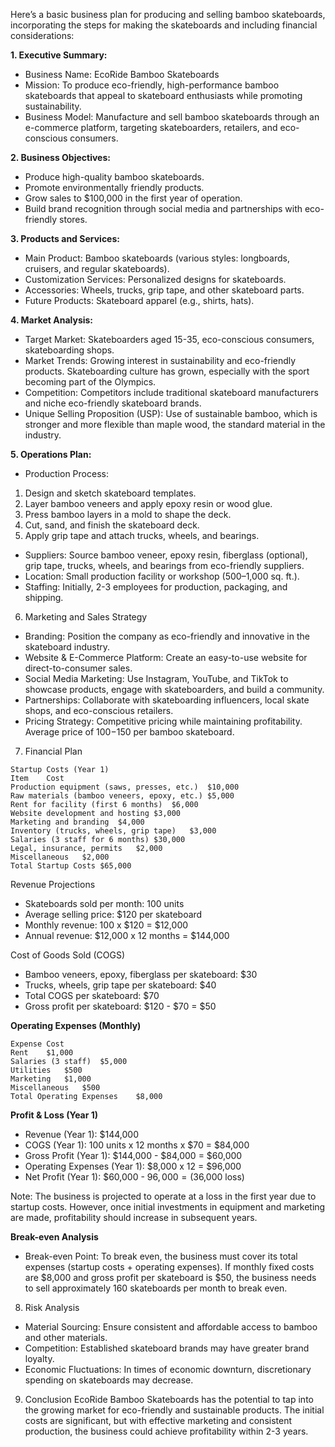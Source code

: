 


Here’s a basic business plan for producing and selling bamboo skateboards, incorporating the steps for making the skateboards and including financial considerations:

**1. Executive Summary:**
- Business Name: EcoRide Bamboo Skateboards
- Mission: To produce eco-friendly, high-performance bamboo skateboards that appeal to skateboard enthusiasts while promoting sustainability.
- Business Model: Manufacture and sell bamboo skateboards through an e-commerce platform, targeting skateboarders, retailers, and eco-conscious consumers.

**2. Business Objectives:**
- Produce high-quality bamboo skateboards.
- Promote environmentally friendly products.
- Grow sales to $100,000 in the first year of operation.
- Build brand recognition through social media and partnerships with eco-friendly stores.

**3. Products and Services:**
- Main Product: Bamboo skateboards (various styles: longboards, cruisers, and regular skateboards).
- Customization Services: Personalized designs for skateboards.
- Accessories: Wheels, trucks, grip tape, and other skateboard parts.
- Future Products: Skateboard apparel (e.g., shirts, hats).

**4. Market Analysis:**
- Target Market: Skateboarders aged 15-35, eco-conscious consumers, skateboarding shops.
- Market Trends: Growing interest in sustainability and eco-friendly products. Skateboarding culture has grown, especially with the sport becoming part of the Olympics.
- Competition: Competitors include traditional skateboard manufacturers and niche eco-friendly skateboard brands.
- Unique Selling Proposition (USP): Use of sustainable bamboo, which is stronger and more flexible than maple wood, the standard material in the industry.

**5. Operations Plan:**
- Production Process:
1. Design and sketch skateboard templates.
2. Layer bamboo veneers and apply epoxy resin or wood glue.
3. Press bamboo layers in a mold to shape the deck.
4. Cut, sand, and finish the skateboard deck.
5. Apply grip tape and attach trucks, wheels, and bearings.
- Suppliers: Source bamboo veneer, epoxy resin, fiberglass (optional), grip tape, trucks, wheels, and bearings from eco-friendly suppliers.
- Location: Small production facility or workshop (500–1,000 sq. ft.).
- Staffing: Initially, 2-3 employees for production, packaging, and shipping.
6. Marketing and Sales Strategy
- Branding: Position the company as eco-friendly and innovative in the skateboard industry.
- Website & E-Commerce Platform: Create an easy-to-use website for direct-to-consumer sales.
- Social Media Marketing: Use Instagram, YouTube, and TikTok to showcase products, engage with skateboarders, and build a community.
- Partnerships: Collaborate with skateboarding influencers, local skate shops, and eco-conscious retailers.
- Pricing Strategy: Competitive pricing while maintaining profitability. Average price of $100-$150 per bamboo skateboard.
7. Financial Plan
```
Startup Costs (Year 1)
Item	Cost
Production equipment (saws, presses, etc.)	$10,000
Raw materials (bamboo veneers, epoxy, etc.)	$5,000
Rent for facility (first 6 months)	$6,000
Website development and hosting	$3,000
Marketing and branding	$4,000
Inventory (trucks, wheels, grip tape)	$3,000
Salaries (3 staff for 6 months)	$30,000
Legal, insurance, permits	$2,000
Miscellaneous	$2,000
Total Startup Costs	$65,000
```
Revenue Projections

- Skateboards sold per month: 100 units
- Average selling price: $120 per skateboard
- Monthly revenue: 100 x $120 = $12,000
- Annual revenue: $12,000 x 12 months = $144,000

Cost of Goods Sold (COGS)

- Bamboo veneers, epoxy, fiberglass per skateboard: $30
- Trucks, wheels, grip tape per skateboard: $40
- Total COGS per skateboard: $70
- Gross profit per skateboard: $120 - $70 = $50

**Operating Expenses (Monthly)**

```
Expense	Cost
Rent	$1,000
Salaries (3 staff)	$5,000
Utilities	$500
Marketing	$1,000
Miscellaneous	$500
Total Operating Expenses	$8,000
```
**Profit & Loss (Year 1)**

- Revenue (Year 1): $144,000
- COGS (Year 1): 100 units x 12 months x $70 = $84,000
- Gross Profit (Year 1): $144,000 - $84,000 = $60,000
- Operating Expenses (Year 1): $8,000 x 12 = $96,000
- Net Profit (Year 1): $60,000 - $96,000 = ($36,000 loss)

Note: The business is projected to operate at a loss in the first year due to startup costs. However, once initial investments in equipment and marketing are made, profitability should increase in subsequent years.

**Break-even Analysis**

- Break-even Point: To break even, the business must cover its total expenses (startup costs + operating expenses). If monthly fixed costs are $8,000 and gross profit per skateboard is $50, the business needs to sell approximately 160 skateboards per month to break even.

8. Risk Analysis

- Material Sourcing: Ensure consistent and affordable access to bamboo and other materials.
- Competition: Established skateboard brands may have greater brand loyalty.
- Economic Fluctuations: In times of economic downturn, discretionary spending on skateboards may decrease.

9. Conclusion
EcoRide Bamboo Skateboards has the potential to tap into the growing market for eco-friendly and sustainable products. The initial costs are significant, but with effective marketing and consistent production, the business could achieve profitability within 2-3 years.
